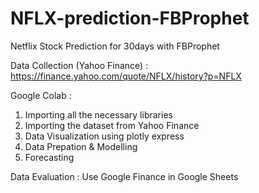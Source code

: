 # NFLX-prediction-FBProphet
Netflix Stock Prediction for 30days with FBProphet 

Data Collection (Yahoo Finance) : https://finance.yahoo.com/quote/NFLX/history?p=NFLX

Google Colab : 
1) Importing all the necessary libraries
2) Importing the dataset from Yahoo Finance
3) Data Visualization using plotly express
4) Data Prepation & Modelling
5) Forecasting

Data Evaluation : Use Google Finance in Google Sheets
